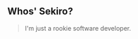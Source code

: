 ## Whos' Sekiro?
> I'm just a rookie software developer.





<!---
gothham/gothham is a ✨ special ✨ repository because its `README.md` (this file) appears on your GitHub profile.
You can click the Preview link to take a look at your changes.
--->
